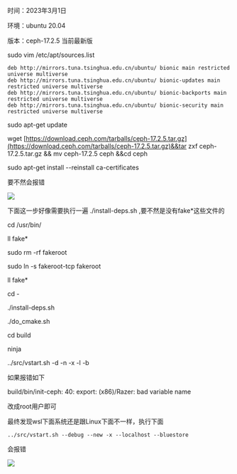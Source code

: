时间：2023年3月1日

环境：ubuntu 20.04

版本：ceph-17.2.5  当前最新版

sudo vim /etc/apt/sources.list

```
deb http://mirrors.tuna.tsinghua.edu.cn/ubuntu/ bionic main restricted universe multiverse
deb http://mirrors.tuna.tsinghua.edu.cn/ubuntu/ bionic-updates main restricted universe multiverse
deb http://mirrors.tuna.tsinghua.edu.cn/ubuntu/ bionic-backports main restricted universe multiverse
deb http://mirrors.tuna.tsinghua.edu.cn/ubuntu/ bionic-security main restricted universe multiverse
```

sudo apt-get update

wget [https://download.ceph.com/tarballs/ceph-17.2.5.tar.gz](https://download.ceph.com/tarballs/ceph-17.2.5.tar.gz)&&tar zxf ceph-17.2.5.tar.gz && mv ceph-17.2.5 ceph &&cd ceph

sudo apt-get install --reinstall ca-certificates  

要不然会报错

![](https://gitee.com/hxc8/images6/raw/master/img/202407182359143.jpg)

下面这一步好像需要执行一遍 ./install-deps.sh ,要不然是没有fake*这些文件的

cd /usr/bin/

ll fake*

sudo rm -rf fakeroot

sudo ln -s fakeroot-tcp fakeroot

ll fake*

cd -

./install-deps.sh

./do_cmake.sh

cd build

ninja

../src/vstart.sh -d -n -x -l -b

如果报错如下

build/bin/init-ceph: 40: export: (x86)/Razer: bad variable name

改成root用户即可

最终发现wsl下面系统还是跟Linux下面不一样，执行下面

```
../src/vstart.sh --debug --new -x --localhost --bluestore
```

会报错

![](https://gitee.com/hxc8/images6/raw/master/img/202407182359893.jpg)